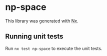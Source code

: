 # np-space

This library was generated with [Nx](https://nx.dev).

## Running unit tests

Run `nx test np-space` to execute the unit tests.
